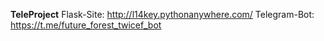 **TeleProject**
Flask-Site: http://l14key.pythonanywhere.com/
Telegram-Bot: https://t.me/future_forest_twicef_bot
